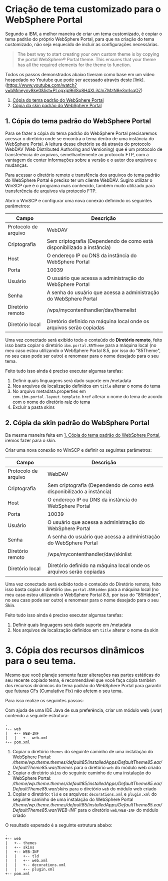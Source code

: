 # Criação de tema customizado para o WebSphere Portal

Segundo a IBM, a melhor maneira de criar um tema customizado, é copiar o tema padrão do próprio WebSphere Portal, para que na criação do tema customizado, não seja esquecido de incluir as configurações necessárias.

> The best way to start creating your own custom theme is by copying the portal WebSphere® Portal theme. This ensures that your theme has all the required elements for the theme to function.

Todos os passos demonstrados abaixo tiveram como base em um vídeo hospedado no Youtube que pode ser acessado através deste [link].(https://www.youtube.com/watch?v=bMmeynv8ke0&list=PLogxjp96lSq8H4XLiVJnZMzN8e3m1sqO7)

1. [Cópia do tema padrão do WebSphere Portal](#1-cópia-do-tema-padrão-do-websphere-portal)
1. [Cópia da skin padrão do WebSphere Portal](#2-cópia-da-skin-padrão-do-websphere-portal)

## 1. Cópia do tema padrão do WebSphere Portal

Para se fazer a cópia do tema padrão do WebSphere Portal precisaremos acessar o diretório onde se encontra o tema dentro de uma instância do WebSphere Portal. A leitura desse diretório se dá através do protocolo WebDAV (Web Distributed Authoring and Versioning) que é um protocolo de transferência de arquivos, semelhantemente ao protocolo FTP, com a vantagem de conter informações sobre a versão e o autor dos arquivos e mudanças.

Para acessar o diretório remoto e transfência dos arquivos do tema padrão do WebSphere Portal é preciso ter um cliente WebDAV.  Sugiro utilizar o WinSCP que é o programa mais conhecido, também muito utilizado para transferência de arquivos via protocolo FTP.

Abrir o WinSCP e configurar uma nova conexão definindo os seguintes parâmetros:

Campo | Descrição
---|---
Protocolo de arquivo | WebDAV
Criptografia | Sem criptografia (Dependendo de como está disponibilizado a instância)
Host | O endereço IP ou DNS da instância do WebSphere Portal
Porta | 10039
Usuário | O usuário que acessa a administração do WebSphere Portal
Senha | A senha do usuário que acessa a administração do WebSphere Portal
Diretório remoto | /wps/mycontenthandler/dav/themelist
Diretório local | Diretório definido na máquina local onde os arquivos serão copiadas

Uma vez conectado será exibido todo o conteúdo do **Diretório remoto**, feito isso basta copiar o diretório `ibm.portal.85Theme` para a máquina local (no meu caso estou utilizando o WebSphere Portal 8.5, por isso do "85Theme", no seu caso pode ser outro) e renomear para o nome desejado para o seu tema. 

Feito tudo isso ainda é preciso executar algumas tarefas:

1. Definir quais linguagens será dado suporte em /metadata
1. Nos arquivos de localização definidos em `title` alterar o nome do tema
1. No arquivo metadata.properties em `com.ibm.portal.layout.template.href` alterar o nome do tema de acordo com o nome do diretório raíz do tema
1. Excluir a pasta skins

## 2. Cópia da skin padrão do WebSphere Portal

Da mesma maneira feita em [1. Cópia do tema padrão do WebSphere Portal](#1-cópia-do-tema-padrão-do-websphere-portal), iremos fazer para o skin.

Criar uma nova conexão no WinSCP e definir os seguintes parâmetros: 

Campo | Descrição
---|---
Protocolo de arquivo | WebDAV
Criptografia | Sem criptografia (Dependendo de como está disponibilizado a instância)
Host | O endereço IP ou DNS da instância do WebSphere Portal
Porta | 10039
Usuário | O usuário que acessa a administração do WebSphere Portal
Senha | A senha do usuário que acessa a administração do WebSphere Portal
Diretório remoto | /wps/mycontenthandler/dav/skinlist
Diretório local | Diretório definido na máquina local onde os arquivos serão copiadas

Uma vez conectado será exibido todo o conteúdo do Diretório remoto, feito isso basta copiar o diretório `ibm.portal.85Hidden` para a máquina local (no meu caso estou utilizando o WebSphere Portal 8.5, por isso do "85Hidden", no seu caso pode ser outro) e renomear para o nome desejado para o seu Skin.

Feito tudo isso ainda é preciso executar algumas tarefas:

1. Definir quais linguagens será dado suporte em /metadata
1. Nos arquivos de localização definidos em `title` alterar o nome da skin

# 3. Cópia dos recursos dinâmicos para o seu tema.

Mesmo que você planeje somente fazer alterações nas partes estáticas do seu recente copiado tema, é recomendável que você faça cópia também dos recursos dinâmicos do tema padrão do WebSphere Portal para garantir que futuras CFs (Cumulative Fix) não afetem o seu tema.

Para isso realize os seguintes passos:

Com ajuda de uma IDE Java de sua preferência, criar um módulo web (.war) contendo a seguinte estrutura:

```
.
+-- web
|   +-- WEB-INF
|   |   +-- web.xml
+-- pom.xml
```

1. Copiar o diretório `themes` do seguinte caminho de uma instalação do WebSphere Portal: *<WebSphere Portal Installation Root>/theme/wp.theme.themes/default85/installedApps/DefaultTheme85.ear/DefaultTheme85.war/themes* para o diretório `web` do módulo web criado
1. Copiar o diretório `skins` do seguinte caminho de uma instalação do WebSphere Portal: *<WebSphere Portal Installation Root>/theme/wp.theme.themes/default85/installedApps/DefaultTheme85.ear/DefaultTheme85.war/skins* para o diretório `web` do módulo web criado
1. Copiar o diretório: `tld` e os arquivos: `decorations.xml` e `plugin.xml` do seguinte caminho de uma instalação do WebSphere Portal *<WebSphere Portal Installation Root>/theme/wp.theme.themes/default85/installedApps/DefaultTheme85.ear/DefaultTheme85.war/WEB-INF* para o diretório `web/WEB-INF` do módulo criado


O resultado esperado é a seguinte estrutura abaixo:

```
.
+-- web
|   +-- themes
|   +-- skins
|   +-- WEB-INF
|   |   +-- tld
|   |   +-- web.xml
|   |   +-- decorations.xml
|   |   +-- plugin.xml
+-- pom.xml
```
